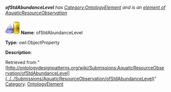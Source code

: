 ___ofStdAbundanceLevel__ has [Category:OntologyElement](../../Category/OntologyElement "Category:OntologyElement") and is an [element of](../../Property/ElementOf "Property:ElementOf") [AquaticResourceObservation](../../Submissions/AquaticResourceObservation "Submissions:AquaticResourceObservation")_


  




[![ObjectProperty](../../images/thumb/c/c3/ObjectProperty.gif/45px-ObjectProperty.gif)](../../Image/ObjectProperty.gif "ObjectProperty")
__Name__: ofStdAbundanceLevel 


__Type:__ owl:ObjectProperty 


__Description__: 





Retrieved from "[http://ontologydesignpatterns.org/wiki/Submissions:AquaticResourceObservation/ofStdAbundanceLevel](../../Submissions/AquaticResourceObservation/ofStdAbundanceLevel)"
 [Category](http://ontologydesignpatterns.org/wiki/Special:Categories "Special:Categories"): [OntologyElement](../../Category/OntologyElement "Category:OntologyElement")
